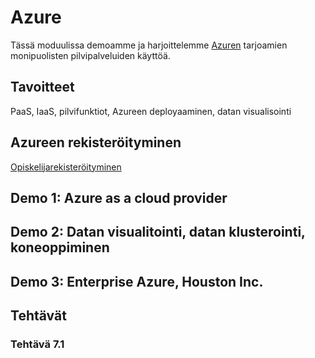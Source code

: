 # Azure

Tässä moduulissa demoamme ja harjoittelemme [Azuren](https://azure.microsoft.com/) tarjoamien monipuolisten pilvipalveluiden käyttöä.

## Tavoitteet

PaaS, IaaS, pilvifunktiot, Azureen deployaaminen, datan visualisointi

## Azureen rekisteröityminen

[Opiskelijarekisteröityminen](https://azure.microsoft.com/en-us/free/students/)

## Demo 1: Azure as a cloud provider

<!--
-Millainen ubuntuserveri voidaan pystyttää.
-Jos deployaisi helsingin kaupungin dataa hakevan sovelluksen Azureen? Voitaisiin näyttää mikropalvelun deployaaminen.
-dokkerointi
-pilvifunktiot
-> Tällä saisi näytettyä mitä on PaaS & IaaS.
-->

## Demo 2: Datan visualitointi, datan klusterointi, koneoppiminen

## Demo 3: Enterprise Azure, Houston Inc.

## Tehtävät

### Tehtävä 7.1
<!--Pieni laajennus Teemun demoon. Mietitään mikä voisi olla fiksua omana palvelunaan (esim tapahtuman lähellä olevien bussipysäkkien näyttäminen..).
-->
